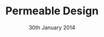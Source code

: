 ---
layout: post
title: Permeable Design
comments: true
date: 30th January 2014
cover: new-year-new-start.jpg
extract: As more content is being created by the user, it is no longer best to rely simply on . Allowing a user to create their own "style"
published: false
---